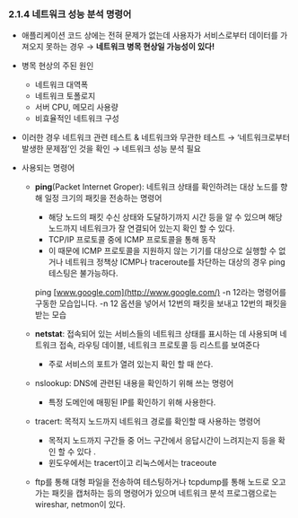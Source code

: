 ### 2.1.4 네트워크 성능 분석 명령어

- 애플리케이션 코드 상에는 전혀 문제가 없는데 사용자가 서비스로부터 데이터를 가져오지 못하는 경우 → **네트워크 병목 현상일 가능성이 있다!**
- 병목 현상의 주된 원인
    - 네트워크 대역폭
    - 네트워크 토폴로지
    - 서버 CPU, 메모리 사용량
    - 비효율적인 네트워크 구성

- 이러한 경우 네트워크 관련 테스트 & 네트워크와 무관한 테스트 →
 ‘네트워크로부터 발생한 문제점’인 것을 확인 → 네트워크 성능 분석 필요

- 사용되는 명령어
    - **ping**(Packet Internet Groper): 
    네트워크 상태를 확인하려는 대상 노드를 향해 일정 크기의 패킷을 전송하는 명령어
        - 해당 노드의 패킷 수신 상태와 도달하기까지 시간 등을 알 수 있으며 해당 노드까지 네트워크가 잘 연결되어 있는지 확인 할 수 있다.
        - TCP/IP 프로토콜  중에 ICMP 프로토콜을 통해 동작
        - 이 때문에 ICMP 프로토콜을 지원하지 않는 기기를 대상으로 실행할 수 없거나 네트워크 정책상 ICMP나 traceroute를 차단하는 대상의 경우 ping 테스팅은 불가능하다.
        
        
        ping [www.google.com](http://www.google.com/) -n 12라는 명령어를 구동한 모습입니다. -n 12 옵션을 넣어서 12번의 패킷을 보내고 12번의 패킷을 받는 모습
        
    - **netstat**:  접속되어 있는 서비스들의 네트워크 상태를 표시하는 데 사용되며 네트워크 접속, 라우팅 데이블, 네트워크 프로토콜 등 리스트를 보여준다
        - 주로 서비스의 포트가 열려 있는지 확인 할 때 쓴다.
        
    
    - nslookup: DNS에 관련된 내용을 확인하기 위해 쓰는 명령어
        - 특정 도메인에 매핑된 IP를 확인하기 위해 사용한다.
        
        
    - tracert: 목적지 노드까지 네트워크 경로를 확인할 때 사용하는 명령어
        - 목적지 노드까지 구간들 중 어느 구간에서 응답시간이 느려지는지 등을 확인 할 수 있다 .
        - 윈도우에서는 tracert이고 리눅스에서는 traceoute
        

    - ftp를 통해 대형 파일을 전송하여 테스팅하거나 tcpdump를 통해 노드로 오고 가는 패킷을 캡처하는 등의 명령어가 있으며 네트워크 분석 프로그램으로는 wireshar, netmon이 있다.
